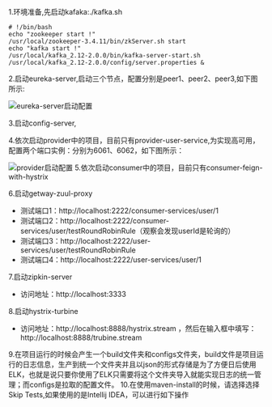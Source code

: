 1.环境准备,先启动kafaka:./kafka.sh
```
# !/bin/bash
echo "zookeeper start !"
/usr/local/zookeeper-3.4.11/bin/zkServer.sh start
echo "kafka start !"
/usr/local/kafka_2.12-2.0.0/bin/kafka-server-start.sh  /usr/local/kafka_2.12-2.0.0/config/server.properties &
```
2.启动eureka-server,启动三个节点，配置分别是peer1、peer2、peer3,如下图所示:

![eureka-server启动配置](http://gnehcgnaw.oss-cn-hongkong.aliyuncs.com/Xnip2018-10-30_10-06-27.png)

3.启动config-server,

4.依次启动provider中的项目，目前只有provider-user-service,为实现高可用，配置两个端口实例：分别为6061、6062，如下图所示：

![provider启动配置](http://gnehcgnaw.oss-cn-hongkong.aliyuncs.com/Xnip2018-10-30_10-12-38.png)
5.依次启动consumer中的项目，目前只有consumer-feign-with-hystrix

6.启动getway-zuul-proxy
* 测试端口1：http://localhost:2222/consumer-services/user/1
* 测试端口2：http://localhost:2222/consumer-services/user/testRoundRobinRule（观察会发现userId是轮询的）
* 测试端口3：http://localhost:2222/user-services/user/testRoundRobinRule
* 测试端口4：http://localhost:2222/user-services/user/1

7.启动zipkin-server

* 访问地址：http://localhost:3333

8.启动hystrix-turbine

* 访问地址：http://localhost:8888/hystrix.stream ，然后在输入框中填写：http://localhost:8888/trubine.stream

9.在项目运行的时候会产生一个build文件夹和configs文件夹，build文件是项目运行的日志信息，生产到统一个文件夹并且以json的形式存储是为了方便日后使用ELK，也就是说只要你使用了ELK只需要将这个文件夹导入就能实现日志的统一管理；而configs是拉取的配置文件。
10.在使用maven-install的时候，请选择选择Skip Tests,如果使用的是Intellij IDEA，可以进行如下操作


